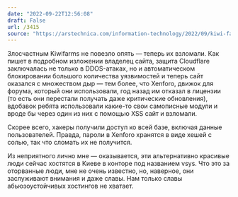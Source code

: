 ```yaml
---
date: "2022-09-22T12:56:08"
draft: False
url: /3415
source: "https://arstechnica.com/information-technology/2022/09/kiwi-farms-has-been-breached-assume-passwords-and-emails-have-been-leaked/"
---
```


Злосчастным Kiwifarms не повезло опять — теперь их взломали. Как пишет в подробном изложении владелец сайта, защита Cloudflare заключалась не только в DDOS-атаках, но и автоматическом блокировании большого количества уязвимостей и теперь сайт оказался с множеством дыр — тем более, что Xenforo, движок для форума, который они использовали, год назад им отказал в лицензии (то есть они перестали получать даже критические обновления), вдобавок ребята использовали какие-то свои самописные модули и вроде бы через один из них с помощью XSS сайт и взломали. 

Скорее всего, хакеры получили доступ ко всей базе, включая данные пользователей. Правда, пароли в Xenforo хранятся в виде хешей с солью, так что сломать их не получится.

Из неприятного лично мне — оказывается, эти альтернативно красивые люди сейчас хостятся в Киеве в конторе под названием vsys. Что это за оторванные люди, мне не очень известно, но, наверное, они заслуживают внимания и даже славы. Нам только славы абьюзоустойчивых хостингов не хватает.
